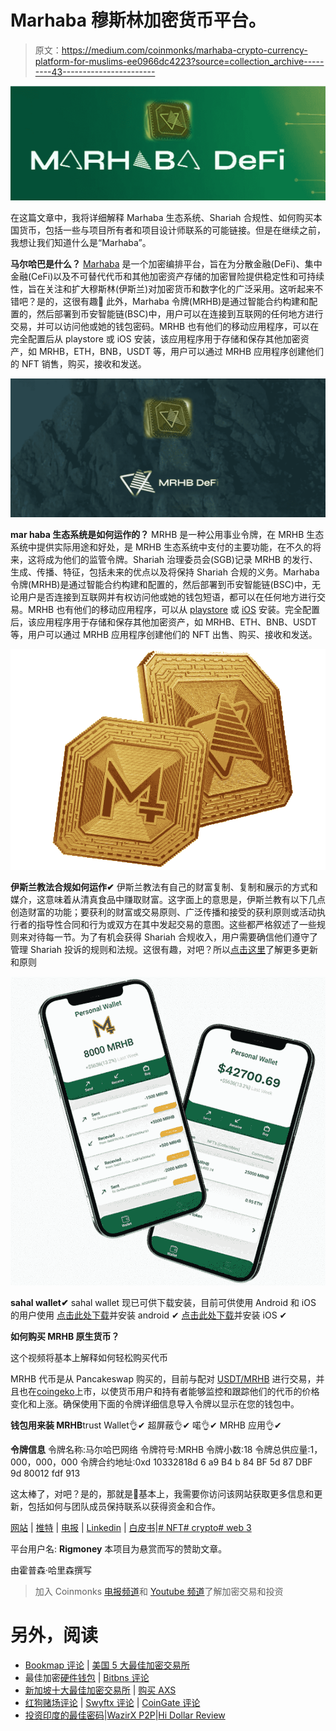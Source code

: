 # Marhaba 穆斯林加密货币平台。

> 原文：<https://medium.com/coinmonks/marhaba-crypto-currency-platform-for-muslims-ee0966dc4223?source=collection_archive---------43----------------------->

![](img/4a53afe69a08ab9723c9a428e40a3b37.png)

在这篇文章中，我将详细解释 Marhaba 生态系统、Shariah 合规性、如何购买本国货币，包括一些与项目所有者和项目设计师联系的可能链接。但是在继续之前，我想让我们知道什么是“Marhaba”。

**马尔哈巴是什么？** [Marhaba](https://mrhb.network/) 是一个加密编排平台，旨在为分散金融(DeFi)、集中金融(CeFi)以及不可替代代币和其他加密资产存储的加密冒险提供稳定性和可持续性，旨在关注和扩大穆斯林(伊斯兰)对加密货币和数字化的广泛采用。这听起来不错吧？是的，这很有趣💋
此外，Marhaba 令牌(MRHB)是通过智能合约构建和配置的，然后部署到币安智能链(BSC)中，用户可以在连接到互联网的任何地方进行交易，并可以访问他或她的钱包密码。MRHB 也有他们的移动应用程序，可以在完全配置后从 playstore 或 iOS 安装，该应用程序用于存储和保存其他加密资产，如 MRHB，ETH，BNB，USDT 等，用户可以通过 MRHB 应用程序创建他们的 NFT 销售，购买，接收和发送。

![](img/f60dc6992d030de9a49a62486d206b41.png)

**mar haba 生态系统是如何运作的？**
MRHB 是一种公用事业令牌，在 MRHB 生态系统中提供实际用途和好处，是 MRHB 生态系统中支付的主要功能，在不久的将来，这将成为他们的监管令牌。Shariah 治理委员会(SGB)记录 MRHB 的发行、生成、传播、特征，包括未来的优点以及将保持 Shariah 合规的义务。Marhaba 令牌(MRHB)是通过智能合约构建和配置的，然后部署到币安智能链(BSC)中，无论用户是否连接到互联网并有权访问他或她的钱包短语，都可以在任何地方进行交易。MRHB 也有他们的移动应用程序，可以从 [playstore](https://play.google.com/store/apps/details?id=sahal.wallet.app) 或 [iOS](https://apps.apple.com/tr/app/sahal-wallet/id1602366920?l) 安装。完全配置后，该应用程序用于存储和保存其他加密资产，如 MRHB、ETH、BNB、USDT 等，用户可以通过 MRHB 应用程序创建他们的 NFT 出售、购买、接收和发送。

![](img/6ac9208a2354151f3f7c9b53177e0db0.png)

**伊斯兰教法合规如何运作✔** 伊斯兰教法有自己的财富复制、复制和展示的方式和媒介，这意味着从清真食品中赚取财富。这字面上的意思是，伊斯兰教有以下几点创造财富的功能；要获利的财富或交易原则、广泛传播和接受的获利原则或活动执行者的指导性合同和行为或双方在其中发起交易的意图。这些都严格叙述了一些规则来对待每一节。为了有机会获得 Shariah 合规收入，用户需要确信他们遵守了管理 Shariah 投诉的规则和法规。这很有趣，对吧？所以[点击这里](https://docsend.com/view/yftbe5iwbkch4y24)了解更多更新和原则

![](img/eda8d8703ffebb965d3312acbcb086fa.png)

**sahal wallet✔** sahal wallet 现已可供下载安装，目前可供使用 Android 和 iOS 的用户使用
[点击此处下载](https://play.google.com/store/apps/details?id=sahal.wallet.app)并安装 android ✔
[点击此处下载](https://apps.apple.com/tr/app/sahal-wallet/id1602366920?l)并安装 iOS ✔

**如何购买 MRHB 原生货币？**

这个视频将基本上解释如何轻松购买代币

MRHB 代币是从 Pancakeswap 购买的，目前与配对 [USDT/MRHB](https://pancakeswap.finance/swap?inputCurrency=0x55d398326f99059ff775485246999027b3197955&outputCurrency=0xd10332818d6a9b4b84bf5d87dbf9d80012fdf913) 进行交易，并且也在[coingeko](https://www.coingecko.com/en/coins/marhabadefi)上市，以使货币用户和持有者能够监控和跟踪他们的代币的价格变化和上涨。确保使用下面的令牌详细信息导入令牌以显示在您的钱包中。

**钱包用来装 MRHB**trust Wallet👌✔
超屏蔽👌✔
喏👌✔
MRHB 应用👌✔

**令牌信息** 令牌名称:马尔哈巴网络
令牌符号:MRHB
令牌小数:18
令牌总供应量:1，000，000，000
令牌合约地址:0xd 10332818d 6 a9 B4 b 84 BF 5d 87 DBF 9d 80012 fdf 913

这太棒了，对吧？是的，那就是💋基本上，我需要你访问该网站获取更多信息和更新，包括如何与团队成员保持联系以获得资金和合作。

[网站](https://mrhb.network/) | [推特](https://twitter.com/MarhabaDeFi) | [电报](https://t.me/mdf_official) | [Linkedin](https://www.linkedin.com/company/marhabadefi/) | [白皮书](https://docsend.com/view/4dwtrak9p5kjdw4s)|[# NFT](https://twitter.com/hashtag/NFT?src=hashtag_click)[# crypto](https://twitter.com/hashtag/crypto?src=hashtag_click)[# web 3](https://twitter.com/hashtag/Web3?src=hashtag_click)

平台用户名: **Rigmoney**
本项目为悬赏而写的赞助文章。

由霍普森·哈里森撰写

> 加入 Coinmonks [电报频道](https://t.me/coincodecap)和 [Youtube 频道](https://www.youtube.com/c/coinmonks/videos)了解加密交易和投资

# 另外，阅读

*   [Bookmap 评论](https://coincodecap.com/bookmap-review-2021-best-trading-software) | [美国 5 大最佳加密交易所](https://coincodecap.com/crypto-exchange-usa)
*   最佳加密[硬件钱包](/coinmonks/hardware-wallets-dfa1211730c6) | [Bitbns 评论](/coinmonks/bitbns-review-38256a07e161)
*   [新加坡十大最佳加密交易所](https://coincodecap.com/crypto-exchange-in-singapore) | [购买 AXS](https://coincodecap.com/buy-axs-token)
*   [红狗赌场评论](https://coincodecap.com/red-dog-casino-review) | [Swyftx 评论](https://coincodecap.com/swyftx-review) | [CoinGate 评论](https://coincodecap.com/coingate-review)
*   [投资印度的最佳密码](https://coincodecap.com/best-crypto-to-invest-in-india-in-2021)|[WazirX P2P](https://coincodecap.com/wazirx-p2p)|[Hi Dollar Review](https://coincodecap.com/hi-dollar-review)